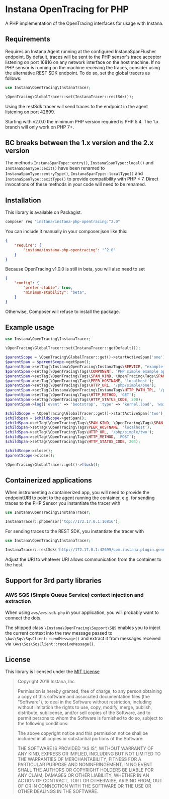 # Instana OpenTracing for PHP

A PHP implementation of the OpenTracing interfaces for usage with Instana.

## Requirements

Requires an Instana Agent running at the configured  InstanaSpanFlusher  endpoint. By default,
traces will be sent to the PHP sensor's trace acceptor listening on port 16816 on any network
interface on the host machine. If no PHP sensor is running on the machine receiving the traces,
consider using the alternative REST SDK endpoint. To do so, set the global tracers as follows:

```php
use Instana\OpenTracing\InstanaTracer;

\OpenTracing\GlobalTracer::set(InstanaTracer::restSdk());
```

Using the restSdk tracer will send traces to the endpoint in the agent listening on port 42699.

Starting with v2.0.0 the minimum PHP version required is PHP 5.4.
The 1.x branch will only work on PHP 7+.

## BC breaks between the 1.x version and the 2.x version

The methods `InstanaSpanType::entry()`, `InstanaSpanType::local()` and `InstanaSpanType::exit()`
have been renamed to `InstanaSpanType::entryType()`, `InstanaSpanType::localType()` and
`InstanaSpanType::exitType()` to provide compatibility with PHP < 7. Direct invocations of these
methods in your code will need to be renamed.

## Installation

This library is available on Packagist.

```bash
composer req "instana/instana-php-opentracing:^2.0"
```

You can include it manually in your composer.json like this:

```json
{
    "require": {
        "instana/instana-php-opentracing": "^2.0"
    }
}
```

Because OpenTracing v1.0.0 is still in beta, you will also need to set

```json
{
    "config": {
        "prefer-stable": true,
        "minimum-stability": "beta",
    }
}
```

Otherwise, Composer will refuse to install the package.

## Example usage

```php
use Instana\OpenTracing\InstanaTracer;

\OpenTracing\GlobalTracer::set(InstanaTracer::getDefault());

$parentScope = \OpenTracing\GlobalTracer::get()->startActiveSpan('one');
$parentSpan = $parentScope->getSpan();
$parentSpan->setTag(\Instana\OpenTracing\InstanaTags\SERVICE, "example-service");
$parentSpan->setTag(\OpenTracing\Tags\COMPONENT, 'PHP simple example app');
$parentSpan->setTag(\OpenTracing\Tags\SPAN_KIND, \OpenTracing\Tags\SPAN_KIND_RPC_SERVER);
$parentSpan->setTag(\OpenTracing\Tags\PEER_HOSTNAME, 'localhost');
$parentSpan->setTag(\OpenTracing\Tags\HTTP_URL, '/php/simple/one');
$parentSpan->setTag(\Instana\OpenTracing\InstanaTags\HTTP_PATH_TPL, '/php/simple/{id}');
$parentSpan->setTag(\OpenTracing\Tags\HTTP_METHOD, 'GET');
$parentSpan->setTag(\OpenTracing\Tags\HTTP_STATUS_CODE, 200);
$parentSpan->log(['event' => 'bootstrap', 'type' => 'kernel.load', 'waiter.millis' => 1500]);

$childScope = \OpenTracing\GlobalTracer::get()->startActiveSpan('two');
$childSpan = $childScope->getSpan();
$childSpan->setTag(\OpenTracing\Tags\SPAN_KIND, \OpenTracing\Tags\SPAN_KIND_RPC_CLIENT);
$childSpan->setTag(\OpenTracing\Tags\PEER_HOSTNAME, 'localhost');
$childSpan->setTag(\OpenTracing\Tags\HTTP_URL, '/php/simple/two');
$childSpan->setTag(\OpenTracing\Tags\HTTP_METHOD, 'POST');
$childSpan->setTag(\OpenTracing\Tags\HTTP_STATUS_CODE, 204);

$childScope->close();
$parentScope->close();

\OpenTracing\GlobalTracer::get()->flush();
```

## Containerized applications

When instrumenting a containerized app, you will need to provide the endpointURI to point to the
agent running the container, e.g. for sending traces to the PHP Sensor you instantiate the tracer with

```php
use Instana\OpenTracing\InstanaTracer;

InstanaTracer::phpSensor('tcp://172.17.0.1:16816');
```

For sending traces to the REST SDK, you instantiate the tracer with

```php
use Instana\OpenTracing\InstanaTracer;

InstanaTracer::restSdk('http://172.17.0.1:42699/com.instana.plugin.generic.trace');
```

Adjust the URI to whatever URI allows communication from the container to the host.

## Support for 3rd party libraries

### AWS SQS (Simple Queue Service) context injection and extraction

When using `aws/aws-sdk-php` in your application, you will probably want to connect the dots.

The shipped class `\Instana\OpenTracing\Support\SQS` enables you to inject the current context
into the raw message passed to `\Aws\Sqs\SqsClient::sendMessage()` and extract it from messages
received via `\Aws\Sqs\SqsClient::receiveMessage()`.

## License

This library is licensed under the [MIT License](https://opensource.org/licenses/MIT)

> Copyright 2018 Instana, Inc
>
>  Permission is hereby granted, free of charge, to any person obtaining a copy of this software and associated documentation files (the "Software"), to deal in the Software without restriction, including without limitation the rights to use, copy, modify, merge, publish, distribute, sublicense, and/or sell copies of the Software, and to permit persons to whom the Software is furnished to do so, subject to the following conditions:
>
>  The above copyright notice and this permission notice shall be included in all copies or substantial portions of the Software.
>
>  THE SOFTWARE IS PROVIDED "AS IS", WITHOUT WARRANTY OF ANY KIND, EXPRESS OR IMPLIED, INCLUDING BUT NOT LIMITED TO THE WARRANTIES OF MERCHANTABILITY, FITNESS FOR A PARTICULAR PURPOSE AND NONINFRINGEMENT. IN NO EVENT SHALL THE AUTHORS OR COPYRIGHT HOLDERS BE LIABLE FOR ANY CLAIM, DAMAGES OR OTHER LIABILITY, WHETHER IN AN ACTION OF CONTRACT, TORT OR OTHERWISE, ARISING FROM, OUT OF OR IN CONNECTION WITH THE SOFTWARE OR THE USE OR OTHER DEALINGS IN THE SOFTWARE.
